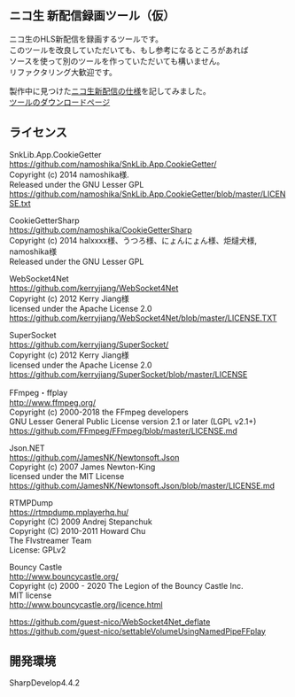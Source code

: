 ## ニコ生 新配信録画ツール（仮）  
  
ニコ生のHLS新配信を録画するツールです。  
このツールを改良していただいても、もし参考になるところがあれば  
ソースを使って別のツールを作っていただいても構いません。  
リファクタリング大歓迎です。  
  
製作中に見つけた[ニコ生新配信の仕様](siyou.md)を記してみました。  
[ツールのダウンロードページ](https://guest-nico.github.io/pages/downloads.html)  

  
## ライセンス  
SnkLib.App.CookieGetter  
<https://github.com/namoshika/SnkLib.App.CookieGetter/>  
Copyright (c) 2014 namoshika様.  
Released under the GNU Lesser GPL  
<https://github.com/namoshika/SnkLib.App.CookieGetter/blob/master/LICENSE.txt>  
  
CookieGetterSharp  
<https://github.com/namoshika/CookieGetterSharp>  
Copyright (c) 2014 halxxxx様、うつろ様、にょんにょん様、炬燵犬様, namoshika様  
Released under the GNU Lesser GPL  
  
WebSocket4Net  
<https://github.com/kerryjiang/WebSocket4Net>  
Copyright (c) 2012 Kerry Jiang様  
licensed under the Apache License 2.0  
<https://github.com/kerryjiang/WebSocket4Net/blob/master/LICENSE.TXT>  
  
SuperSocket  
<https://github.com/kerryjiang/SuperSocket/>  
Copyright (c) 2012 Kerry Jiang様  
licensed under the Apache License 2.0  
<https://github.com/kerryjiang/SuperSocket/blob/master/LICENSE>  
  
FFmpeg・ffplay  
<http://www.ffmpeg.org/>  
Copyright (c) 2000-2018 the FFmpeg developers  
GNU Lesser General Public License version 2.1 or later (LGPL v2.1+)  
<https://github.com/FFmpeg/FFmpeg/blob/master/LICENSE.md>  
  
Json.NET  
<https://github.com/JamesNK/Newtonsoft.Json>  
Copyright (c) 2007 James Newton-King  
licensed under the MIT License  
<https://github.com/JamesNK/Newtonsoft.Json/blob/master/LICENSE.md>  
  
RTMPDump  
<https://rtmpdump.mplayerhq.hu/>  
Copyright (C) 2009 Andrej Stepanchuk  
Copyright (C) 2010-2011 Howard Chu  
The Flvstreamer Team  
License: GPLv2  
  
Bouncy Castle  
<http://www.bouncycastle.org/>  
Copyright (c) 2000 - 2020 The Legion of the Bouncy Castle Inc.  
MIT license  
<http://www.bouncycastle.org/licence.html>  
  
<https://github.com/guest-nico/WebSocket4Net_deflate>  
<https://github.com/guest-nico/settableVolumeUsingNamedPipeFFplay>  
  
  
## 開発環境  
SharpDevelop4.4.2  
